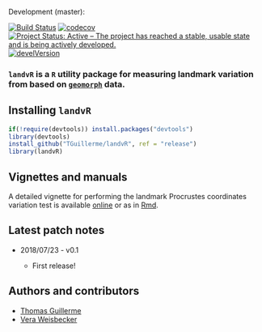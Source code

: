 <!-- Release:

[![Build Status](https://travis-ci.org/TGuillerme/dispRity.svg?branch=release)](https://travis-ci.org/TGuillerme/dispRity)
[![codecov](https://codecov.io/gh/TGuillerme/dispRity/branch/release/graph/badge.svg)](https://codecov.io/gh/TGuillerme/dispRity)
[![Project Status: Active - The project has reached a stable, usable state and is being actively developed.](http://www.repostatus.org/badges/latest/active.svg)](http://www.repostatus.org/#active)
[![develVersion](https://img.shields.io/badge/devel%20version-1.1.0-green.svg?style=flat)](https://github.com/TGuillerme/dispRity/tree/release)
[![DOI](https://zenodo.org/badge/DOI/10.5281/zenodo.846254.svg)](https://doi.org/10.5281/zenodo.846254)
 -->
 
 
Development (master):

[![Build Status](https://travis-ci.org/TGuillerme/landvR.svg?branch=master)](https://travis-ci.org/TGuillerme/landvR)
[![codecov](https://codecov.io/gh/TGuillerme/landvR/branch/master/graph/badge.svg)](https://codecov.io/gh/TGuillerme/landvR)
[![Project Status: Active – The project has reached a stable, usable state and is being actively developed.](https://www.repostatus.org/badges/latest/active.svg)](https://www.repostatus.org/#active)
[![develVersion](https://img.shields.io/badge/devel%20version-0.1-green.svg?style=flat)](https://github.com/TGuillerme/landvR)
<!-- [![DOI](https://zenodo.org/badge/DOI/10.5281/zenodo.846254.svg)](https://doi.org/10.5281/zenodo.846254)
 -->
### **`landvR`** is a `R` utility package for measuring landmark variation from based on [`geomorph`](https://github.com/geomorphR/geomorph) data.

<!-- <a href="https://besjournals.onlinelibrary.wiley.com/doi/abs/10.1111/2041-210X.13022"><img src="http://tguillerme.github.io/images/OA.png" height="15" widht="15"/></a> 
Check out the [paper](https://besjournals.onlinelibrary.wiley.com/doi/abs/10.1111/2041-210X.13022) associated with this package.
 -->
## Installing `landvR`

```r
if(!require(devtools)) install.packages("devtools")
library(devtools)
install_github("TGuillerme/landvR", ref = "release")
library(landvR)
```

## Vignettes and manuals

A detailed vignette for performing the landmark Procrustes coordinates variation test is available [online](https://cdn.rawgit.com/TGuillerme/landvR/8a6a6bd5/inst/vignettes/Landmark_partition_test.html) or as in [Rmd](https://github.com/TGuillerme/landvR/blob/master/inst/vignettes/Landmark_partition_test.Rmd).

## Latest patch notes
* 2018/07/23 - v0.1

  * First release!

<!-- Previous patch notes and notes for the *next version* can be seen [here](https://github.com/TGuillerme/dispRity/blob/master/NEWS.md). -->

Authors and contributors
-------

* [Thomas Guillerme](http://tguillerme.github.io)
* [Vera Weisbecker](http://weisbeckerlab.com.au)

<!-- Citation
-------
If you are using this package, please cite the paper:

* Guillerme, T. (**2018**). dispRity: a modular R package for measuring disparity. Methods in Ecology and Evolution. [doi:10.1111/2041-210X.13022](https://besjournals.onlinelibrary.wiley.com/doi/abs/10.1111/2041-210X.13022)

 -->
